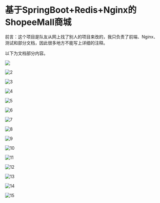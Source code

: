 # 基于SpringBoot+Redis+Nginx的ShopeeMall商城

前言：这个项目是队友从网上找了别人的项目来改的，我只负责了前端、Nginx、测试和部分文档，因此很多地方不能写上详细的注释。

以下为文档部分内容。

![](C:\Users\16968\Desktop\Tmall_demo2\Tmall_demo2\img\1.jpg)

![2](C:\Users\16968\Desktop\Tmall_demo2\Tmall_demo2\img\2.jpg)

![3](C:\Users\16968\Desktop\Tmall_demo2\Tmall_demo2\img\3.jpg)

![4](C:\Users\16968\Desktop\Tmall_demo2\Tmall_demo2\img\4.jpg)

![5](C:\Users\16968\Desktop\Tmall_demo2\Tmall_demo2\img\5.jpg)

![6](C:\Users\16968\Desktop\Tmall_demo2\Tmall_demo2\img\6.jpg)

![7](C:\Users\16968\Desktop\Tmall_demo2\Tmall_demo2\img\7.jpg)

![8](C:\Users\16968\Desktop\Tmall_demo2\Tmall_demo2\img\8.jpg)

![9](C:\Users\16968\Desktop\Tmall_demo2\Tmall_demo2\img\9.jpg)

![10](C:\Users\16968\Desktop\Tmall_demo2\Tmall_demo2\img\10.jpg)

![11](C:\Users\16968\Desktop\Tmall_demo2\Tmall_demo2\img\11.jpg)

![12](C:\Users\16968\Desktop\Tmall_demo2\Tmall_demo2\img\12.jpg)

![13](C:\Users\16968\Desktop\Tmall_demo2\Tmall_demo2\img\13.jpg)

![14](C:\Users\16968\Desktop\Tmall_demo2\Tmall_demo2\img\14.jpg)

![15](C:\Users\16968\Desktop\Tmall_demo2\Tmall_demo2\img\15.jpg)